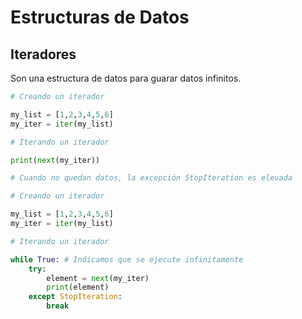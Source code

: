 # Estructuras de Datos 

## Iteradores

Son una estructura de datos para guarar datos infinitos.

```python
# Creando un iterador

my_list = [1,2,3,4,5,6]
my_iter = iter(my_list)

# Iterando un iterador

print(next(my_iter))

# Cuando no quedan datos, la excepción StopIteration es elevada
```

```python
# Creando un iterador

my_list = [1,2,3,4,5,6]
my_iter = iter(my_list)

# Iterando un iterador

while True: # Indicamos que se ejecute infinitamente
    try:
        element = next(my_iter)
        print(element)
    except StopIteration:
        break
```


